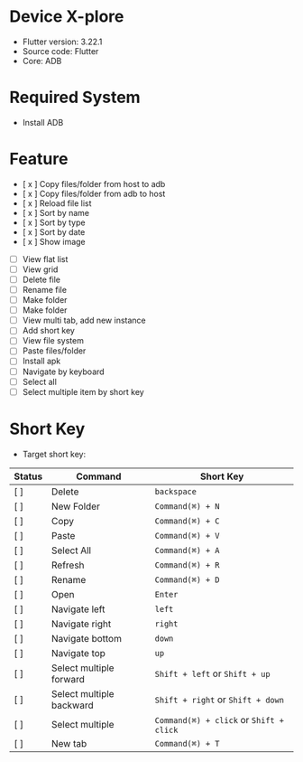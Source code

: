 # Device X-plore

- Flutter version: 3.22.1
- Source code: Flutter
- Core: ADB

# Required System
- Install ADB

# Feature
- [ x ] Copy files/folder from host to adb
- [ x ] Copy files/folder from adb to host
- [ x ] Reload file list
- [ x ] Sort by name
- [ x ] Sort by type
- [ x ] Sort by date
- [ x ] Show image
- [  ] View flat list
- [  ] View grid 
- [  ] Delete file
- [  ] Rename file
- [  ] Make folder
- [  ] Make folder
- [  ] View multi tab, add new instance
- [  ] Add short key
- [  ] View file system 
- [  ] Paste files/folder
- [  ] Install apk
- [  ] Navigate by keyboard
- [  ] Select all
- [  ] Select multiple item by short key

# Short Key

- Target short key:

Status | Command | Short Key
---|--- | ---
[ ] | Delete| `backspace`
[ ] | New Folder | `Command(⌘) + N`
[ ] | Copy | `Command(⌘) + C`
[ ] | Paste | `Command(⌘) + V`
[ ] | Select All | `Command(⌘) + A`
[ ] | Refresh | `Command(⌘) + R`
[ ] | Rename | `Command(⌘) + D`
[ ] | Open | `Enter`
[ ] | Navigate left | `left`
[ ] | Navigate right | `right`
[ ] | Navigate bottom | `down`
[ ] | Navigate top | `up`
[ ] | Select multiple forward | `Shift + left` or `Shift + up`
[ ] | Select multiple backward | `Shift + right` or `Shift + down`
[ ] | Select multiple  | `Command(⌘) + click` or `Shift + click`
[ ] | New tab  | `Command(⌘) + T`

